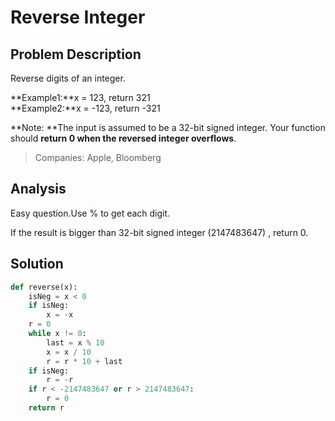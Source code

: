 # Reverse Integer

## Problem Description

Reverse digits of an integer.

**Example1:**x = 123, return 321  
**Example2:**x = -123, return -321

**Note: **The input is assumed to be a 32-bit signed integer. Your function should **return 0 when the reversed integer overflows**.

> Companies: Apple, Bloomberg

## Analysis

Easy question.Use % to get each digit.

If the result is bigger than 32-bit signed integer \(2147483647\) , return 0.

## Solution

```py
def reverse(x):
    isNeg = x < 0
    if isNeg:
        x = -x
    r = 0
    while x != 0:
        last = x % 10
        x = x / 10
        r = r * 10 + last
    if isNeg:
        r = -r
    if r < -2147483647 or r > 2147483647:
        r = 0
    return r
```



